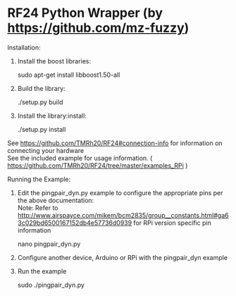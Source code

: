 # RF24 Python Wrapper (by https://github.com/mz-fuzzy)  
  
Installation:  
  
1. Install the boost libraries:  

    sudo apt-get install libboost1.50-all  

2. Build the library:  

    ./setup.py build  

3. Install the library:install:  

    ./setup.py install  

  
See https://github.com/TMRh20/RF24#connection-info for information on connecting your hardware  
See the included example for usage information. ( https://github.com/TMRh20/RF24/tree/master/examples_RPi )  
  
Running the Example:  
  
1. Edit the pingpair_dyn.py example to configure the appropriate pins per the above documentation:  
    Note: Refer to http://www.airspayce.com/mikem/bcm2835/group__constants.html#ga63c029bd6500167152db4e57736d0939 for RPi version specific pin information  

    nano pingpair_dyn.py  

2. Configure another device, Arduino or RPi with the pingpair_dyn example  
3. Run the example  

    sudo ./pingpair_dyn.py  
  
